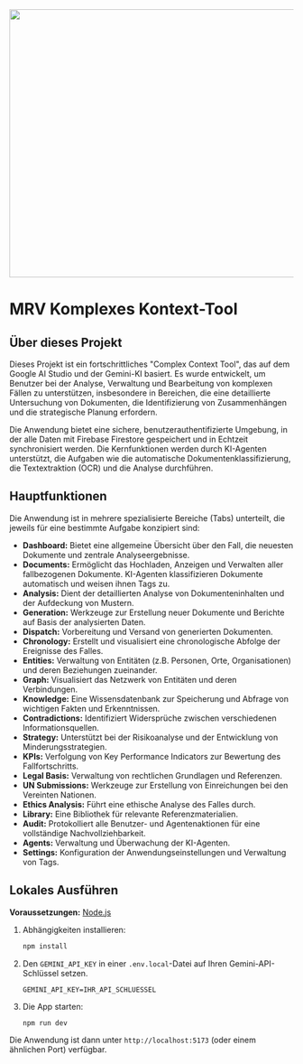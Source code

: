 <div align="center">
<img width="1200" height="475" alt="GHBanner" src="https://github.com/user-attachments/assets/0aa67016-6eaf-458a-adb2-6e31a0763ed6" />
</div>

# MRV Komplexes Kontext-Tool

## Über dieses Projekt

Dieses Projekt ist ein fortschrittliches "Complex Context Tool", das auf dem Google AI Studio und der Gemini-KI basiert. Es wurde entwickelt, um Benutzer bei der Analyse, Verwaltung und Bearbeitung von komplexen Fällen zu unterstützen, insbesondere in Bereichen, die eine detaillierte Untersuchung von Dokumenten, die Identifizierung von Zusammenhängen und die strategische Planung erfordern.

Die Anwendung bietet eine sichere, benutzerauthentifizierte Umgebung, in der alle Daten mit Firebase Firestore gespeichert und in Echtzeit synchronisiert werden. Die Kernfunktionen werden durch KI-Agenten unterstützt, die Aufgaben wie die automatische Dokumentenklassifizierung, die Textextraktion (OCR) und die Analyse durchführen.

## Hauptfunktionen

Die Anwendung ist in mehrere spezialisierte Bereiche (Tabs) unterteilt, die jeweils für eine bestimmte Aufgabe konzipiert sind:

*   **Dashboard:** Bietet eine allgemeine Übersicht über den Fall, die neuesten Dokumente und zentrale Analyseergebnisse.
*   **Documents:** Ermöglicht das Hochladen, Anzeigen und Verwalten aller fallbezogenen Dokumente. KI-Agenten klassifizieren Dokumente automatisch und weisen ihnen Tags zu.
*   **Analysis:** Dient der detaillierten Analyse von Dokumenteninhalten und der Aufdeckung von Mustern.
*   **Generation:** Werkzeuge zur Erstellung neuer Dokumente und Berichte auf Basis der analysierten Daten.
*   **Dispatch:** Vorbereitung und Versand von generierten Dokumenten.
*   **Chronology:** Erstellt und visualisiert eine chronologische Abfolge der Ereignisse des Falles.
*   **Entities:** Verwaltung von Entitäten (z.B. Personen, Orte, Organisationen) und deren Beziehungen zueinander.
*   **Graph:** Visualisiert das Netzwerk von Entitäten und deren Verbindungen.
*   **Knowledge:** Eine Wissensdatenbank zur Speicherung und Abfrage von wichtigen Fakten und Erkenntnissen.
*   **Contradictions:** Identifiziert Widersprüche zwischen verschiedenen Informationsquellen.
*   **Strategy:** Unterstützt bei der Risikoanalyse und der Entwicklung von Minderungsstrategien.
*   **KPIs:** Verfolgung von Key Performance Indicators zur Bewertung des Fallfortschritts.
*   **Legal Basis:** Verwaltung von rechtlichen Grundlagen und Referenzen.
*   **UN Submissions:** Werkzeuge zur Erstellung von Einreichungen bei den Vereinten Nationen.
*   **Ethics Analysis:** Führt eine ethische Analyse des Falles durch.
*   **Library:** Eine Bibliothek für relevante Referenzmaterialien.
*   **Audit:** Protokolliert alle Benutzer- und Agentenaktionen für eine vollständige Nachvollziehbarkeit.
*   **Agents:** Verwaltung und Überwachung der KI-Agenten.
*   **Settings:** Konfiguration der Anwendungseinstellungen und Verwaltung von Tags.

## Lokales Ausführen

**Voraussetzungen:** [Node.js](https://nodejs.org/)

1.  Abhängigkeiten installieren:
    ```sh
    npm install
    ```
2.  Den `GEMINI_API_KEY` in einer `.env.local`-Datei auf Ihren Gemini-API-Schlüssel setzen.
    ```
    GEMINI_API_KEY=IHR_API_SCHLUESSEL
    ```
3.  Die App starten:
    ```sh
    npm run dev
    ```
Die Anwendung ist dann unter `http://localhost:5173` (oder einem ähnlichen Port) verfügbar.
